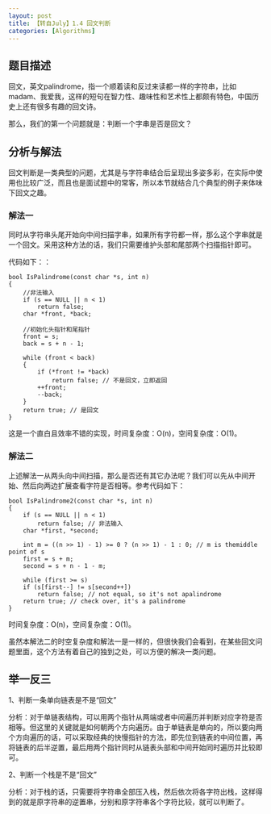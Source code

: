 ```yaml
---
layout: post
title: 【转自July】1.4 回文判断
categories: [Algorithms]
---
```


## 题目描述

回文，英文palindrome，指一个顺着读和反过来读都一样的字符串，比如madam、我爱我，这样的短句在智力性、趣味性和艺术性上都颇有特色，中国历史上还有很多有趣的回文诗。

那么，我们的第一个问题就是：判断一个字串是否是回文？

## 分析与解法

回文判断是一类典型的问题，尤其是与字符串结合后呈现出多姿多彩，在实际中使用也比较广泛，而且也是面试题中的常客，所以本节就结合几个典型的例子来体味下回文之趣。

### 解法一

同时从字符串头尾开始向中间扫描字串，如果所有字符都一样，那么这个字串就是一个回文。采用这种方法的话，我们只需要维护头部和尾部两个扫描指针即可。



代码如下：：

	bool IsPalindrome(const char *s, int n)
	{
		//非法输入
		if (s == NULL || n < 1) 
			return false;   
		char *front, *back;
		
		//初始化头指针和尾指针
		front = s; 
		back = s + n - 1; 
	
		while (front < back) 
		{
			if (*front != *back)
				return false; // 不是回文，立即返回  
			++front;
			--back;
		}
		return true; // 是回文  
	}


这是一个直白且效率不错的实现，时间复杂度：O(n)，空间复杂度：O(1)。


### 解法二

上述解法一从两头向中间扫描，那么是否还有其它办法呢？我们可以先从中间开始、然后向两边扩展查看字符是否相等。参考代码如下：


	bool IsPalindrome2(const char *s, int n)
	{
		if (s == NULL || n < 1) 
			return false; // 非法输入  
		char *first, *second;
	
		int m = ((n >> 1) - 1) >= 0 ? (n >> 1) - 1 : 0; // m is themiddle point of s      
		first = s + m; 
		second = s + n - 1 - m;
	
		while (first >= s)
		if (s[first--] != s[second++]) 
			return false; // not equal, so it's not apalindrome  
		return true; // check over, it's a palindrome  
	}

时间复杂度：O(n)，空间复杂度：O(1)。

虽然本解法二的时空复杂度和解法一是一样的，但很快我们会看到，在某些回文问题里面，这个方法有着自己的独到之处，可以方便的解决一类问题。

## 举一反三
  
1、判断一条单向链表是不是“回文”  

分析：对于单链表结构，可以用两个指针从两端或者中间遍历并判断对应字符是否相等。但这里的关键就是如何朝两个方向遍历。由于单链表是单向的，所以要向两个方向遍历的话，可以采取经典的快慢指针的方法，即先位到链表的中间位置，再将链表的后半逆置，最后用两个指针同时从链表头部和中间开始同时遍历并比较即可。

2、判断一个栈是不是“回文”  

分析：对于栈的话，只需要将字符串全部压入栈，然后依次将各字符出栈，这样得到的就是原字符串的逆置串，分别和原字符串各个字符比较，就可以判断了。
